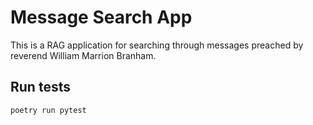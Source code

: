 # Message Search App

This is a RAG application for searching through messages preached by reverend William Marrion Branham.

## Run tests

```bash
poetry run pytest
```
